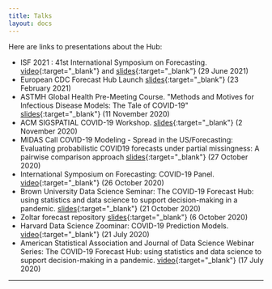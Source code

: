 ```yaml
---
title: Talks
layout: docs
---
```


Here are links to presentations about the Hub:

- ISF 2021 : 41st International Symposium on Forecasting. [video](https://youtu.be/2b6ITOOpFtc){:target="_blank"} and [slides](/talks/202106-isf-reich.pdf){:target="_blank"} (29 June 2021)
- European CDC Forecast Hub Launch [slides](/talks/202102-ECDC.pdf){:target="_blank"} (23 February 2021)
- ASTMH Global Health Pre-Meeting Course. "Methods and Motives for Infectious Disease Models: The Tale of COVID-19" [slides](/talks/202011-astmh-modeling-outbreaks.pdf){:target="_blank"} (11 November 2020)
- ACM SIGSPATIAL COVID-19 Workshop. [slides](/talks/202011-acm-sigspatial.pdf){:target="_blank"} (2 November 2020)
- MIDAS Call COVID-19 Modeling - Spread in the US/Forecasting: Evaluating probabilistic COVID19 forecasts under partial missingness: A pairwise comparison approach [slides](/talks/2020-10-27-Bracher_Pairwise_Comparisons.pdf){:target="_blank"} (27 October 2020)
- International Symposium on Forecasting: COVID-19 Panel. [video](https://www.youtube.com/watch?v=wQrNzqAeeRc){:target="_blank"} (26 October 2020)
- Brown University Data Science Seminar: The COVID-19 Forecast Hub: using statistics and data science to support decision-making in a pandemic. [slides](/talks/2020-10-21-COVIDhub-Brown-seminar-slides.pdf){:target="_blank"} (21 October 2020)
- Zoltar forecast repository [slides](/talks/zoltar.html){:target="_blank"} (6 October 2020)
- Harvard Data Science Zoominar: COVID-19 Prediction Models. [video](https://www.youtube.com/watch?v=rnpgtWywRcU){:target="_blank"} (21 July 2020)
- American Statistical Association and Journal of Data Science Webinar Series: The COVID-19 Forecast Hub: using statistics and data science to support decision-making in a pandemic. [video](https://uconn-cmr.webex.com/recordingservice/sites/uconn-cmr/recording/play/f9824b479ead48b28c24c440038ee02e){:target="_blank"} (17 July 2020)

***
